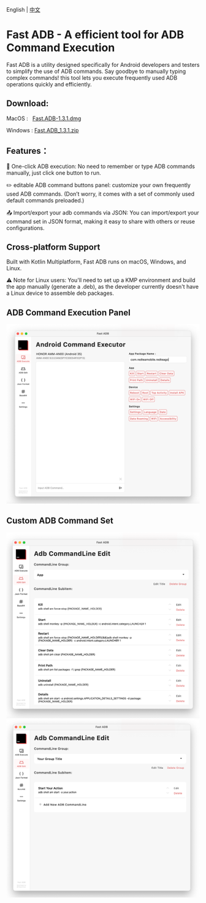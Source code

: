
English | [中文](https://github.com/Maxyjy/FastADB/blob/main/README_zh.md)

# Fast ADB - A efficient tool for ADB Command Execution

Fast ADB is a utility designed specifically for Android developers and testers to simplify the use of ADB commands.
Say goodbye to manually typing complex commands! this tool lets you execute frequently used ADB operations quickly and efficiently.

## Download:
MacOS :&nbsp;&nbsp;&nbsp;[Fast.ADB-1.3.1.dmg](https://github.com/Maxyjy/FastADB/releases/download/v1.3.1/Fast.ADB-1.3.1.dmg)

Windows : [Fast.ADB_1.3.1.zip](https://github.com/Maxyjy/FastADB/releases/download/v1.3.1/Fast.ADB_1.3.1.zip)

## Features：
🚀 One-click ADB execution: No need to remember or type ADB commands manually, just click one button to run.

✏️ editable ADB command buttons panel: customize your own frequently used ADB commands.
(Don’t worry, it comes with a set of commonly used default commands preloaded.)

📤 Import/export your adb commands via JSON: You can import/export your command set in JSON format, making it easy to share with others or reuse configurations.

## Cross-platform Support
Built with Kotlin Multiplatform, Fast ADB runs on macOS, Windows, and Linux.

⚠️ Note for Linux users: You'll need to set up a KMP environment and build the app manually (generate a .deb), as the developer currently doesn't have a Linux device to assemble deb packages.

## ADB Command Execution Panel
<img src="https://github.com/Maxyjy/FastADB/blob/main/screenshot/adb.png" alt="Fast ADB Logo" width="800"/>

## Custom ADB Command Set
<img src="https://github.com/Maxyjy/FastADB/blob/main/screenshot/edit.png" alt="Fast ADB Logo" width="800"/>
<img src="https://github.com/Maxyjy/FastADB/blob/main/screenshot/edit_2.png" alt="Fast ADB Logo" width="800"/>
